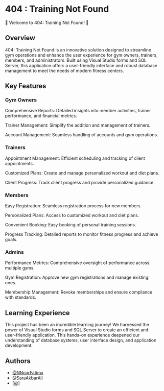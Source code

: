 
# 404 : Training Not Found
🚀 Welcome to 404: Training Not Found! 🚀
## Overview

404: Training Not Found is an innovative solution designed to streamline gym operations and enhance the user experience for gym owners, trainers, members, and administrators. Built using Visual Studio forms and SQL Server, this application offers a user-friendly interface and robust database management to meet the needs of modern fitness centers.

## Key Features

###  Gym Owners
Comprehensive Reports: Detailed insights into member activities, trainer performance, and financial metrics.

Trainer Management: Simplify the addition and management of trainers.

Account Management: Seamless handling of accounts and gym operations.
###  Trainers
Appointment Management: Efficient scheduling and tracking of client appointments.

Customized Plans: Create and manage personalized workout and diet plans.

Client Progress: Track client progress and provide personalized guidance.
### Members
Easy Registration: Seamless registration process for new members.

Personalized Plans: Access to customized workout and diet plans.

Convenient Booking: Easy booking of personal training sessions.

Progress Tracking: Detailed reports to monitor fitness progress and achieve goals.
### Admins
Performance Metrics: Comprehensive oversight of performance across multiple gyms.

Gym Registration: Approve new gym registrations and manage existing ones.

Membership Management: Revoke memberships and ensure compliance with standards.
## Learning Experience 

This project has been an incredible learning journey! We harnessed the power of Visual Studio forms and SQL Server to create an efficient and user-friendly application. This hands-on experience deepened our understanding of database systems, user interface design, and application development.
## Authors

- [@NNoorFatima](https://github.com/NNoorFatima)
- [@SaraAkbarAli](https://github.com/SaraAkbarAli/SaraAkbarAli)
- [@]

